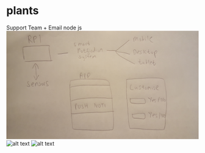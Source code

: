 # plants
Support Team + Email node js
![alt text](https://github.com/rwu231/futureplanting/blob/main/20210319_065745.jpg)
![alt text](https://github.com/rwu231/FuturePlants/blob/main/Screenshot_20210319-063053.png)
![alt text](https://github.com/raywu1/FuturePlants/blob/main/Untitled.png)
